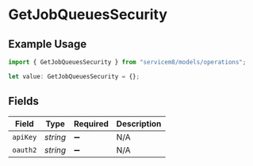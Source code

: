 # GetJobQueuesSecurity

## Example Usage

```typescript
import { GetJobQueuesSecurity } from "servicem8/models/operations";

let value: GetJobQueuesSecurity = {};
```

## Fields

| Field              | Type               | Required           | Description        |
| ------------------ | ------------------ | ------------------ | ------------------ |
| `apiKey`           | *string*           | :heavy_minus_sign: | N/A                |
| `oauth2`           | *string*           | :heavy_minus_sign: | N/A                |
